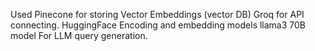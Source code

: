 Used Pinecone for storing Vector Embeddings (vector DB)
Groq for API connecting.
HuggingFace Encoding and embedding models
llama3 70B model For LLM query generation.
